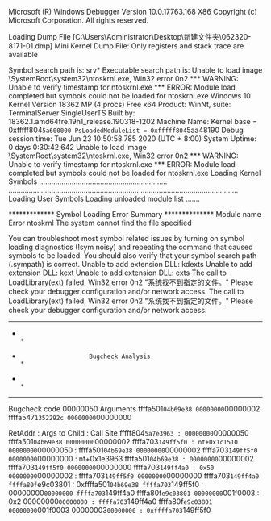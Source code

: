 Microsoft (R) Windows Debugger Version 10.0.17763.168 X86
Copyright (c) Microsoft Corporation. All rights reserved.


Loading Dump File [C:\Users\Administrator\Desktop\新建文件夹\062320-8171-01.dmp]
Mini Kernel Dump File: Only registers and stack trace are available

Symbol search path is: srv*
Executable search path is: 
Unable to load image \SystemRoot\system32\ntoskrnl.exe, Win32 error 0n2
*** WARNING: Unable to verify timestamp for ntoskrnl.exe
*** ERROR: Module load completed but symbols could not be loaded for ntoskrnl.exe
Windows 10 Kernel Version 18362 MP (4 procs) Free x64
Product: WinNt, suite: TerminalServer SingleUserTS
Built by: 18362.1.amd64fre.19h1_release.190318-1202
Machine Name:
Kernel base = 0xfffff804`5a600000 PsLoadedModuleList = 0xfffff804`5aa48190
Debug session time: Tue Jun 23 10:50:58.785 2020 (UTC + 8:00)
System Uptime: 0 days 0:30:42.642
Unable to load image \SystemRoot\system32\ntoskrnl.exe, Win32 error 0n2
*** WARNING: Unable to verify timestamp for ntoskrnl.exe
*** ERROR: Module load completed but symbols could not be loaded for ntoskrnl.exe
Loading Kernel Symbols
...............................................................
................................................................
................................................
Loading User Symbols
Loading unloaded module list
.......

************* Symbol Loading Error Summary **************
Module name            Error
ntoskrnl               The system cannot find the file specified

You can troubleshoot most symbol related issues by turning on symbol loading diagnostics (!sym noisy) and repeating the command that caused symbols to be loaded.
You should also verify that your symbol search path (.sympath) is correct.
Unable to add extension DLL: kdexts
Unable to add extension DLL: kext
Unable to add extension DLL: exts
The call to LoadLibrary(ext) failed, Win32 error 0n2
    "系统找不到指定的文件。"
Please check your debugger configuration and/or network access.
The call to LoadLibrary(ext) failed, Win32 error 0n2
    "系统找不到指定的文件。"
Please check your debugger configuration and/or network access.
*******************************************************************************
*                                                                             *
*                        Bugcheck Analysis                                    *
*                                                                             *
*******************************************************************************
Bugcheck code 00000050
Arguments ffffa501`04b69e38 00000000`00000002 ffffa547`1352292c 00000000`00000000

RetAddr           : Args to Child                                                           : Call Site
fffff804`5a7e3963 : 00000000`00000050 ffffa501`04b69e38 00000000`00000002 ffffa703`149ff5f0 : nt+0x1c1510
00000000`00000050 : ffffa501`04b69e38 00000000`00000002 ffffa703`149ff5f0 00000000`00000000 : nt+0x1e3963
ffffa501`04b69e38 : 00000000`00000002 ffffa703`149ff5f0 00000000`00000000 ffffa703`149ff4a0 : 0x50
00000000`00000002 : ffffa703`149ff5f0 00000000`00000000 ffffa703`149ff4a0 ffffa80f`e9c03801 : 0xffffa501`04b69e38
ffffa703`149ff5f0 : 00000000`00000000 ffffa703`149ff4a0 ffffa80f`e9c03801 00000000`001f0003 : 0x2
00000000`00000000 : ffffa703`149ff4a0 ffffa80f`e9c03801 00000000`001f0003 00000003`00000000 : 0xffffa703`149ff5f0